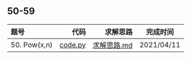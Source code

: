 ## 50-59
|题号|代码|求解思路|完成时间|
|:---|---:|---:|:---:|
| 50. Pow(x,n) | [code.py](./50-Pow(x,n)/solution_code.py) | [求解思路.md](./50-Pow(x,n)/solution_ideas.md) | 2021/04/11 |
